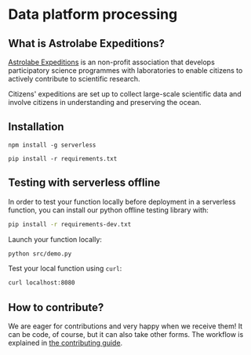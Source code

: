 # Data platform processing

## What is Astrolabe Expeditions?

[Astrolabe Expeditions](https://www.astrolabe-expeditions.org/) is an non-profit association that develops participatory science programmes with
laboratories to enable citizens to actively contribute to scientific research.

Citizens' expeditions are set up to collect large-scale scientific data and involve citizens in understanding and preserving the ocean.

## Installation

```
npm install -g serverless
```

```
pip install -r requirements.txt
```


## Testing with serverless offline

In order to test your function locally before deployment in a serverless function, you can install our python offline testing library with:

```bash
pip install -r requirements-dev.txt
```

Launch your function locally:

```bash
python src/demo.py
```

Test your local function using `curl`:

```bash
curl localhost:8080
```

## How to contribute?

We are eager for contributions and very happy when we receive them! It can be code, of course, but it can also take other forms. The workflow is explained in [the contributing guide](https://github.com/astrolabe-expeditions/data-platform/blob/dev/docs/CONTRIBUTING.md).